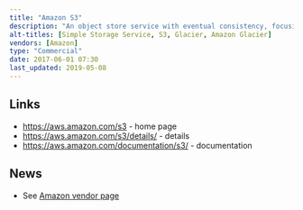 ```yaml
---
title: "Amazon S3"
description: "An object store service with eventual consistency, focusing on massive durability and scalability, with support for multiple storage tiers (including Amazon Glacier and Glacier Deep Archive) and deep integration to the AWS ecosystem.  Objects are organised into buckets and indexed by string, with the option to list objects by prefix and to summarise results based on a delimiter allowing a filesystem to be approximated.  Metadata against objects is managed via S3 Object Tags, key-value pairs applied to objects that can be added, modified or deleted at any time.  Lifecycle management policies can be assigned to name prefixes or object tags to automatically delete objects or move them between storage tiers.  Supports versioning of objects, access control (at the bucket or object level), retrieving subsets of objects via server side queries (S3/Glacier select), batch operations (including Lambda function exection), replication of objects and metadata to a bucket in a different AWS region (cross-region replication), encryption of objects and support for SSL connections, immutable blobs (via Glacier Vault Lock), full auditing of all object operations, analytics on object operations, multi-part uploads, multi-object deletions, a flat-file output of object names and metadata (S3 Inventory), downloads via the bittorrent protocol, static website hosting and time limited object download URLs.  Quotes a 99.999999999% guarentee that data won't be lost, with data stored redundantly across multiple devices and facilities within the chosen region, and scalability past trillions of objects.  Provides a web based management console, mobile management app, a REST API and SDKs for a wide range of languages.  First launched in March 2006."
alt-titles: [Simple Storage Service, S3, Glacier, Amazon Glacier]
vendors: [Amazon]
type: "Commercial"
date: 2017-06-01 07:30
last_updated: 2019-05-08
---
```

## Links

* <https://aws.amazon.com/s3> - home page
* <https://aws.amazon.com/s3/details/> - details
* <https://aws.amazon.com/documentation/s3/> - documentation

## News

* See [Amazon vendor page](/tech-vendors/amazon-web-services/)